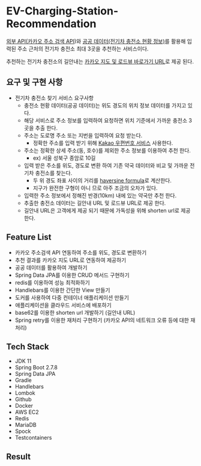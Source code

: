 # EV-Charging-Station-Recommendation

[외부 API(카카오 주소 검색 API](https://developers.kakao.com/docs/latest/ko/local/dev-guide))와 [공공 데이터(전기차 충전소 현황 정보)](https://www.data.go.kr/data/15102458/fileData.do)를 활용해 입력된 주소 근처의 전기차 충전소 최대 3곳을 추천하는 서비스이다.

추천하는 전기차 충전소의 길안내는 [카카오 지도 및 로드뷰 바로가기 URL](https://apis.map.kakao.com/web/guide/#routeurl)로 제공 된다.

## 요구 및 구현 사항

- 전기차 충전소 찾기 서비스 요구사항
  - 충전소 현황 데이터(공공 데이터)는 위도 경도의 위치 정보 데이터를 가지고 있다.
  - 해당 서비스로 주소 정보를 입력하여 요청하면 위치 기준에서 가까운 충전소 3 곳을 추출 한다.
  - 주소는 도로명 주소 또는 지번을 입력하여 요청 받는다.
    - 정확한 주소를 입력 받기 위해 [Kakao 우편번호 서비스](https://postcode.map.daum.net/guide) 사용한다.   
  - 주소는 정확한 상세 주소(동, 호수)를 제외한 주소 정보를 이용하여 추천 한다.   
    - ex) 서울 성북구 종암로 10길
  - 입력 받은 주소를 위도, 경도로 변환 하여 기존 약국 데이터와 비교 및 가까운 전기차 충전소를 찾는다.     
    - 두 위 경도 좌표 사이의 거리를 [haversine formula](https://en.wikipedia.org/wiki/Haversine_formula)로 계산한다.  
    - 지구가 완전한 구형이 아니 므로 아주 조금의 오차가 있다.   
  - 입력한 주소 정보에서 정해진 반경(10km) 내에 있는 약국만 추천 한다.   
  - 추출한 충전소 데이터는 길안내 URL 및 로드뷰 URL로 제공 한다.   
  - 길안내 URL은 고객에게 제공 되기 때문에 가독성을 위해 shorten url로 제공 한다.
  
## Feature List     
- 카카오 주소검색 API 연동하여 주소를 위도, 경도로 변환하기   
- 추천 결과를 카카오 지도 URL로 연동하여 제공하기   
- 공공 데이터를 활용하여 개발하기
- Spring Data JPA를 이용한 CRUD 메서드 구현하기
- redis를 이용하여 성능 최적화하기 
- Handlebars를 이용한 간단한 View 만들기   
- 도커를 사용하여 다중 컨테이너 애플리케이션 만들기   
- 애플리케이션을 클라우드 서비스에 배포하기   
- base62를 이용한 shorten url 개발하기 (길안내 URL)   
- Spring retry를 이용한 재처리 구현하기 (카카오 API의 네트워크 오류 등에 대한 재처리)   

## Tech Stack   

- JDK 11
- Spring Boot 2.7.8
- Spring Data JPA
- Gradle
- Handlebars
- Lombok
- Github
- Docker
- AWS EC2
- Redis
- MariaDB
- Spock   
- Testcontainers 

## Result


